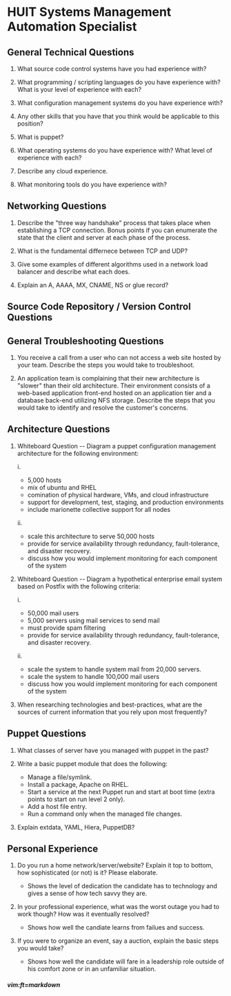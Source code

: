 # HUIT Systems Management Automation Specialist

## General Technical Questions

1. What source code control systems have you had experience with?


2. What programming / scripting languages do you have experience with?  What is your level of experience with each?


3. What configuration management systems do you have experience with?


4. Any other skills that you have that you think would be applicable to this position?


5. What is puppet?


6. What operating systems do you have experience with?  What level of experience with each?


7. Describe any cloud experience.


8. What monitoring tools do you have experience with?


## Networking Questions

1. Describe the "three way handshake" process that takes place when establishing a TCP connection.   Bonus points if you can enumerate the state that the client and server at each phase of the process.


2. What is the fundamental differnece between TCP and UDP?


3. Give some examples of different algorithms used in a network load balancer and describe what each does.


4. Explain an A, AAAA, MX, CNAME, NS or glue record?






## Source Code Repository / Version Control Questions

## General Troubleshooting Questions

1. You receive a call from a user who can not access a web site hosted by your team.  Describe the steps you would take to troubleshoot.


2. An application team is complaining that their new architecture is "slower" than their old architecture.  Their environment consists of a web-based application front-end hosted on an application tier and a database back-end utilizing NFS storage.  Describe the steps that you would take to identify and resolve the customer's concerns.



## Architecture Questions

1. Whiteboard Question --  Diagram a puppet configuration management architecture for the following environment:

   i.
   * 5,000 hosts
   * mix of ubuntu and RHEL
   * comination of physical hardware, VMs, and cloud infrastructure
   * support for development, test, staging, and production environments
   * include marionette collective support for all nodes
   
   ii.
   * scale this architecture to serve 50,000 hosts
   * provide for service availability through redundancy, fault-tolerance, and disaster recovery.
   * discuss how you would implement monitoring for each component of the system



2. Whiteboard Question -- Diagram a hypothetical enterprise email system based on Postfix with the following criteria:

   i.
   * 50,000 mail users
   * 5,000 servers using mail services to send mail
   * must provide spam filtering
   * provide for service availability through redundancy, fault-tolerance, and disaster recovery.
   
   ii.
   * scale the system to handle system mail from 20,000 servers.
   * scale the system to handle 100,000 mail users
   * discuss how you would implement monitoring for each component of the system


3. When researching technologies and best-practices, what are the sources of current information that you rely upon most frequently?





## Puppet Questions

1. What classes of server have you managed with puppet in the past?


2. Write a basic puppet module that does the following:

   * Manage a file/symlink.
   * Install a package, Apache on RHEL.
   * Start a service at the next Puppet run and start at boot time (extra points to start on run level 2 only).
   * Add a host file entry.
   * Run a command only when the managed file changes.

3. Explain extdata, YAML, Hiera, PuppetDB?


## Personal Experience

1. Do you run a home network/server/website? Explain it top to bottom, how sophisticated (or not) is it? Please elaborate.

   * Shows the level of dedication the candidate has to technology and gives a sense of how tech savvy they are.

2. In your professional experience, what was the worst outage you had to work though? How was it eventually resolved?

   * Shows how well the candiate learns from failues and success.

3. If you were to organize an event, say a auction, explain the basic steps you would take?

   * Shows how well the candidate will fare in a leadership role outside of his comfort zone or in an unfamiliar situation.



##### vim:ft=markdown
